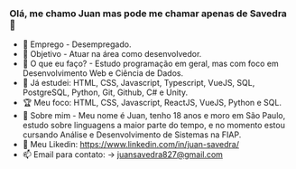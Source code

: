 ### Olá, me chamo Juan mas pode me chamar apenas de Savedra 👋

- 🔭 Emprego - Desempregado.
- 🥇 Objetivo - Atuar na área como desenvolvedor.
- 🌱 O que eu faço? - Estudo programação em geral, mas com foco em Desenvolvimento Web e Ciência de Dados.
- 📖 Já estudei: HTML, CSS, Javascript, Typescript, VueJS, SQL, PostgreSQL, Python, Git, Github, C# e Unity.
- 🏆 Meu foco: HTML, CSS, Javascript, ReactJS, VueJS, Python e SQL.
- 💬 Sobre mim - Meu nome é Juan, tenho 18 anos e moro em São Paulo, estudo sobre linguagens a maior parte do tempo, e no momento estou cursando Análise e Desenvolvimento de Sistemas na FIAP.
- 🔗 Meu Likedin: https://www.linkedin.com/in/juan-savedra/
- 📫 Email para contato: -> juansavedra827@gmail.com
